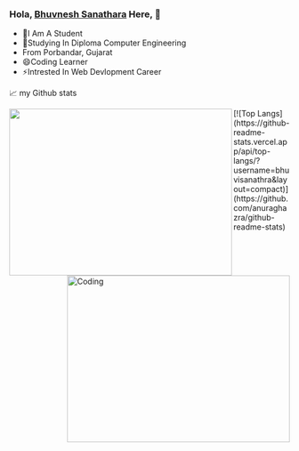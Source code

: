 ### Hola, <a href="https://www.instagram.com/_bhuvi_sanathra_/" target="_blank">Bhuvnesh Sanathara</a> Here, 👋

- 👯I Am A Student
- 💬Studying In Diploma Computer Engineering 
- From Porbandar, Gujarat
- 😄Coding Learner
- ⚡Intrested In Web Devlopment Career


📈 my Github stats

<img align="left" width="400" height="300" src="https://github-readme-stats.vercel.app/api?username=bhuvisanathra&&show_icons=true&title_color=ffffff&icon_color=bb2acf&text_color=daf7dc&bg_color=151515">
<img align="right" alt="Coding" width="400" height="300" src="https://raw.githubusercontent.com/abhisheknaiidu/abhisheknaiidu/master/code.gif">
[![Top Langs](https://github-readme-stats.vercel.app/api/top-langs/?username=bhuvisanathra&layout=compact)](https://github.com/anuraghazra/github-readme-stats)



